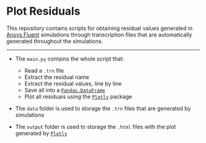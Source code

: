 
# Plot Residuals

This repository contains scripts for obtaining residual values generated in [Ansys Fluent](https://www.ansys.com/products/fluids/ansys-fluent) simulations through transcription files that are automatically generated throughout the simulations.

----

 * The ```main.py``` contains the whole script that:
 
	 * Read a ```.trn``` file
	 * Extract the residual name
	 * Extract the residual values, line by line
	 * Save all into a [```Pandas.DataFrame```](https://pandas.pydata.org)
	 * Plot all residuais using the [```Plotly```](https://plotly.com) package
	 
* The ```data``` folder is used to storage the ```.trn``` files that are generated by simulations
* The ```output``` folder is used to storage the ```.html``` files with the plot generated by [```Plotly```](https://plotly.com)
